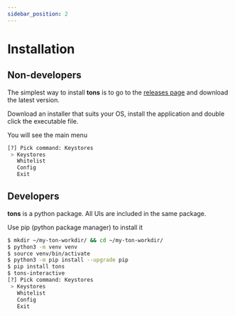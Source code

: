 ```yaml
---
sidebar_position: 2
---
```


# Installation

## Non-developers

The simplest way to install **tons** is to go to the [releases page](https://github.com/tonfactory/tons-releases/releases) 
and download the latest version. 

Download an installer that suits your OS, install the application and double click the executable file.

You will see the main menu
```bash
[?] Pick command: Keystores
 > Keystores
   Whitelist
   Config
   Exit
```


## Developers

**tons** is a python package. All UIs are included in the same package. 

Use pip (python package manager) to install it
```bash
$ mkdir ~/my-ton-workdir/ && cd ~/my-ton-workdir/
$ python3 -m venv venv
$ source venv/bin/activate
$ python3 -m pip install --upgrade pip
$ pip install tons
$ tons-interactive
[?] Pick command: Keystores
 > Keystores
   Whitelist
   Config
   Exit
```
